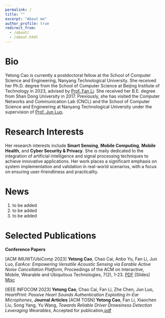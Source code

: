 ```yaml
---
permalink: /
title: ""
excerpt: "About me"
author_profile: true
redirect_from: 
  - /about/
  - /about.html
---
```

Bio
======
Yetong Cao is currently a postdoctoral fellow at the School of Computer Science and Engineering, Nanyang Technological University. She received her Ph.D. degree from the School of Computer Science at Beijing Institute of Technology in 2023, advised by [Prof. Fan Li](https://cs.bit.edu.cn/szdw/jsml/js/lf/index.htm "FanLi"). She received her B.E. degree from Shan Dong University in 2017. Previously, she has visited the Computer Networks and Communication Lab (CNCL) and the School of Computer Science and Engineering at Nanyang Technological University under the supervision of [Prof. Jun Luo](https://personal.ntu.edu.sg/junluo/ "JunLuo"). 

Research Interests
======
Her research interests include **Smart Sensing**, **Mobile Computing**, **Mobile Health**, and **Cyber Security & Privacy**. 
She is maily dedicated to the integration of artificial intelligence and signal processing techniques to achieve innovative applications. Her work places a significant emphasis on system implementation and validation in real-world scenarios, with a focus on ensuring user-friendliness and practicality.

News
======
1. to be added
1. to be added
1. to be added


Selected Publications
======

**Conference Papers**

[ACM IMUWT/UbiComp 2023] **Yetong Cao**, Chao Cai, Anbo Yu, Fan Li, Jun Luo, _EarAce: Empowering Versatile Acoustic Sensing via Earable Active Noise Cancellation Platform_, Proceedings of the ACM on Interactive, Mobile, Wearable and Ubiquitous Technologies, 7(2), 1-23. [PDF](https://yetongcao.github.io/files/EarACE.pdf) [Slides] [Misc](https://dl.acm.org/doi/abs/10.1145/3596242)

[IEEE INFOCOM 2023] **Yetong Cao**, Chao Cai, Fan Li, Zhe Chen, Jun Luo, _HeartPrint: Passive Heart Sounds Authentication Exploiting In-Ear Microphones_,
**Journal Articles**
[ACM TOSN] **Yetong Cao**, Fan Li, Xiaochen Liu, Song Yang, Yu Wang, _Towards Reliable Driver Drowsiness Detection Leveraging Wearables_, Accepted for publication,[pdf](https://yetongcao.github.io/files/FDWatch.pdf)





